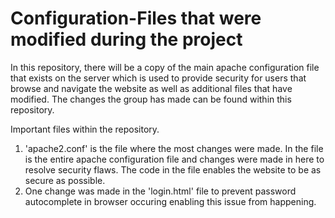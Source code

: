 # Configuration-Files that were modified during the project

In this repository, there will be a copy of the main apache configuration file that exists on the server which is used to provide security
for users that browse and navigate the website as well as additional files that have modified. The changes the group has made can be found
within this repository.

Important files within the repository.
  1) 'apache2.conf' is the file where the most changes were made. In the file is the entire apache configuration file and changes were 
  made in here to resolve security flaws. The code in the file enables the website to be as secure as possible.
  2) One change was made in the 'login.html' file to prevent password autocomplete in browser occuring enabling this issue from happening.
